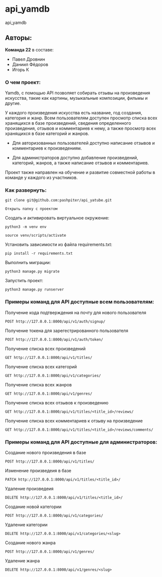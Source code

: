 # api_yamdb

api_yamdb

## Авторы:
**Команда 22** в составе:
* Павел Дровнин
* Даниил Фёдоров
* Игорь К

### О чем проект:

Yamdb, с помощью API позволяет собирать отзывы на произведения искусства, такие как картины, музыкальные композиции, фильмы и другие.

У каждого произведения искусства есть название, год создания, категория и жанр. Всем пользователям доступен просмотр списка всех хранящихся в базе произведений, сведения определенного произведения, отзывов и комментариев к нему, а также просмотр всех хранящихся в базе категорий и жанров.

* Для авторизованных пользователей доступно написание отзывов и комментариев к произведениям. 

* Для администраторов доступно добавление произведений, категорий, жанров, а также написание отзывов и комментариев.

Проект также направлен на обучение и развитие совместной работы в команде у каждого из участников. 

### Как развернуть:

```
git clone git@github.com:pashpiter/api_yatube.git
```

```
Открыть папку с проектом
```

Cоздать и активировать виртуальное окружение:

```
python3 -m venv env
```

```
source venv/scripts/activate
```

Установить зависимости из файла requirements.txt:

```
pip install -r requirements.txt
```

Выполнить миграции:

```
python3 manage.py migrate
```

Запустить проект:

```
python3 manage.py runserver
```

### Примеры команд для API доступные всем пользователям:
Получение кода подтверждения на почту для нового пользователя

```
POST http://127.0.0.1:8000/api/v1/auth/signup/
```

Получение токена для зарегестрированного пользователя

```
POST http://127.0.0.1:8000/api/v1/auth/token/
```

Получение списка всех произведений

```
GET http://127.0.0.1:8000/api/v1/titles/
```

Получение списка всех категорий

```
GET http://127.0.0.1:8000/api/v1/categories/
```

Получение списка всех жанров

```
GET http://127.0.0.1:8000/api/v1/genres/
```

Получение списка всех отзывов к произведению

```
GET http://127.0.0.1:8000/api/v1/titles/<title_id>/reviews/
```

Получение списка всех комментариев к отзыву на произведение

```
GET http://127.0.0.1:8000/api/v1/titles/<title_id>/reviews/comments/
```

### Примеры команд для API доступные для администраторов:

Создание нового произведения в базе

```
POST http://127.0.0.1:8000/api/v1/titles/
```

Изменение произведеия в базе

```
PATCH http://127.0.0.1:8000/api/v1/titles/<title_id>/
```

Удаление произведеия

```
DELETE http://127.0.0.1:8000/api/v1/titles/<title_id>/
```

Создание новой категории

```
POST http://127.0.0.1:8000/api/v1/categories/
```

Удаление категории

```
DELETE http://127.0.0.1:8000/api/v1/categories/<slug>
```

Создание нового жанра

```
POST http://127.0.0.1:8000/api/v1/genres/
```

Удаление жанра

```
DELETE http://127.0.0.1:8000/api/v1/genres/<slug>
```
